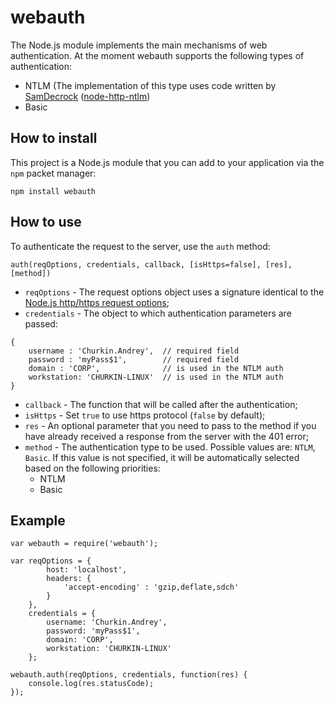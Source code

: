 # webauth

The Node.js module implements the main mechanisms of web authentication.
At the moment webauth supports the following types of authentication:
  * NTLM (The implementation of this type uses code written by [SamDecrock](https://github.com/SamDecrock) ([node-http-ntlm](https://github.com/SamDecrock/node-http-ntlm))
  * Basic

## How to install

This project is a Node.js module that you can add to your application via the `npm` packet manager:

  `npm install webauth`

## How to use

To authenticate the request to the server, use the `auth` method:

`auth(reqOptions, credentials, callback, [isHttps=false], [res], [method])`

  * `reqOptions` - The request options object uses a signature identical to the [Node.js http/https request options](http://nodejs.org/api/http.html#http_http_request_options_callback);
  * `credentials` - The object to which authentication parameters are passed:

  ````
  {
      username : 'Churkin.Andrey',  // required field 
      password : 'myPass$1',        // required field
      domain : 'CORP',              // is used in the NTLM auth
      workstation: 'CHURKIN-LINUX'  // is used in the NTLM auth
  }
  ````

  * `callback` - The function that will be called after the authentication;
  * `isHttps` - Set `true` to use https protocol (`false` by default);
  * `res` - An optional parameter that you need to pass to the method if you have already received a response from the server with the 401 error;
  * `method` - The authentication type to be used. Possible values are: `NTLM`, `Basic`. If this value is not specified, it will be automatically selected based on the following priorities:
      * NTLM
      * Basic

## Example

````
var webauth = require('webauth');

var reqOptions = {
		host: 'localhost',
		headers: {
			'accept-encoding' : 'gzip,deflate,sdch'
		}
	},
	credentials = {
		username: 'Churkin.Andrey',
		password: 'myPass$1',
		domain: 'CORP',
		workstation: 'CHURKIN-LINUX'
	};

webauth.auth(reqOptions, credentials, function(res) {
	console.log(res.statusCode);
});
````

